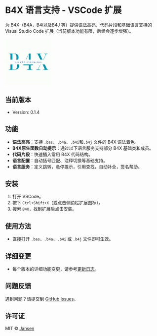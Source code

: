 # B4X 语言支持 - VSCode 扩展

为 B4X（B4A，B4i以及B4J 等）提供语法高亮、代码片段和基础语言支持的 Visual Studio Code 扩展（当前版本功能有限，后续会逐步增强）。

<img src="assets/Logo.png" width="150">

## 当前版本
- Version: 0.1.4

## 功能
- **语法高亮**：支持 `.bas`、`.b4a`、`.b4i`和`.b4j` 文件的 B4X 语法着色。
- **B4X原生函数自动提示**：通过以下语言服务支持部分 B4X 基础类和成员。
- **代码片段**：快速插入常用 B4X 代码结构。
- **语言配置**：自动括号匹配、注释切换等基础支持。
- **语言服务**：定义跳转，悬停提示，引用查找，自动补全，签名帮助。

## 安装
1. 打开 VSCode。
2. 按下 `Ctrl+Shift+X`（或点击侧边栏扩展图标）。
3. 搜索 `B4X`，找到扩展后点击安装。

## 使用方法
- 直接打开 `.bas`、`.b4a`、`.b4i` 或 `.b4j` 文件即可生效。

## 详细变更
- 每个版本的详细功能变更，请参考[更新日志](./CHANGELOG.md)。

## 问题反馈
遇到问题？请提交到 [GitHub Issues](https://github.com/Jansen611/b4x-language-support/issues)。

## 许可证
MIT © [Jansen](https://github.com/Jansen611)

